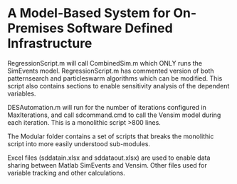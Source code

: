 # A Model-Based System for On-Premises Software Defined Infrastructure

RegressionScript.m will call CombinedSim.m which ONLY runs the SimEvents model.
  RegressionScript.m has commented version of both patternsearch and particleswarm algorithms which can be modified.
  This script also contains sections to enable sensitivity analysis of the dependent variables.

DESAutomation.m will run for the number of iterations configured in MaxIterations, and call sdcommand.cmd to call the Vensim model during each iteration. This is a monolithic script >800 lines.

The Modular folder contains a set of scripts that breaks the monolithic script into more easily understood sub-modules.

Excel files (sddatain.xlsx and sddataout.xlsx) are used to enable data sharing between Matlab SimEvents and Vensim. Other files used for variable tracking and other calculations.
